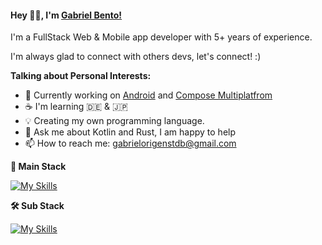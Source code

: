 #### Hey 👋🏽, I'm [Gabriel Bento!](https://gotneb.github.io/) 

I'm a FullStack Web & Mobile app developer with 5+ years of experience. 

I'm always glad to connect with others devs, let's connect! :)

**Talking about Personal Interests:**

- 🔭 Currently working on [Android](https://developer.android.com/docs) and [Compose Multiplatfrom](https://www.jetbrains.com/lp/compose-multiplatform/) 
- ☕ I'm learning 🇩🇪 & 🇯🇵
- 💡 Creating my own programming language.
- 💬 Ask me about Kotlin and Rust, I am happy to help
- 📫 How to reach me: gabrielorigenstdb@gmail.com

</bre>

**📱 Main Stack**  

[![My Skills](https://skillicons.dev/icons?i=androidstudio,kotlin,flutter,firebase,supabase,git,figma)](https://skillicons.dev)


**🛠️ Sub Stack**  

[![My Skills](https://skillicons.dev/icons?i=ts,js,html,css,react,tailwind,mongodb,docker)](https://skillicons.dev)

</bre>
